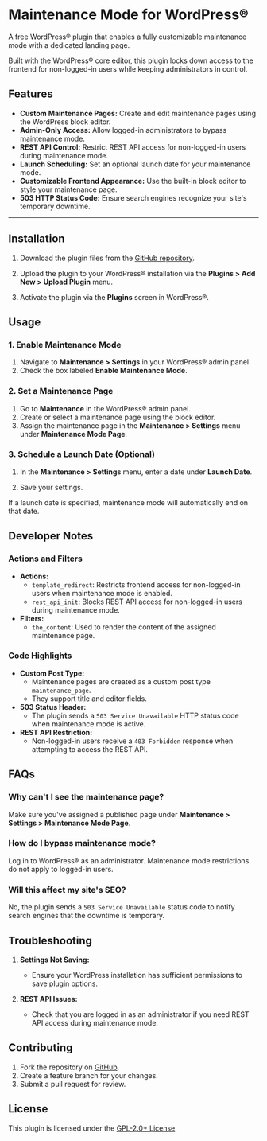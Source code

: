 # Maintenance Mode for WordPress®

A free WordPress® plugin that enables a fully customizable maintenance mode with a dedicated landing page. 

Built with the WordPress® core editor, this plugin locks down access to the frontend for non-logged-in users while keeping administrators in control.

## Features

- **Custom Maintenance Pages:** Create and edit maintenance pages using the WordPress block editor.
- **Admin-Only Access:** Allow logged-in administrators to bypass maintenance mode.
- **REST API Control:** Restrict REST API access for non-logged-in users during maintenance mode.
- **Launch Scheduling:** Set an optional launch date for your maintenance mode.
- **Customizable Frontend Appearance:** Use the built-in block editor to style your maintenance page.
- **503 HTTP Status Code:** Ensure search engines recognize your site's temporary downtime.
* * *

## Installation

1. Download the plugin files from the [GitHub repository](https://github.com/robertdevore/maintenance-mode-for-wordpress/).

2. Upload the plugin to your WordPress® installation via the **Plugins > Add New > Upload Plugin** menu.

3. Activate the plugin via the **Plugins** screen in WordPress®.

## Usage

### 1. Enable Maintenance Mode

1. Navigate to **Maintenance > Settings** in your WordPress® admin panel.
2. Check the box labeled **Enable Maintenance Mode**.

### 2. Set a Maintenance Page

1. Go to **Maintenance** in the WordPress® admin panel.
2. Create or select a maintenance page using the block editor.
3. Assign the maintenance page in the **Maintenance > Settings** menu under **Maintenance Mode Page**.

### 3. Schedule a Launch Date (Optional)

1. In the **Maintenance > Settings** menu, enter a date under **Launch Date**.

2. Save your settings.

If a launch date is specified, maintenance mode will automatically end on that date.

## Developer Notes

### Actions and Filters

- **Actions:**
    - `template_redirect`: Restricts frontend access for non-logged-in users when maintenance mode is enabled.
    - `rest_api_init`: Blocks REST API access for non-logged-in users during maintenance mode.
- **Filters:**
    - `the_content`: Used to render the content of the assigned maintenance page.

### Code Highlights

- **Custom Post Type:**
    - Maintenance pages are created as a custom post type `maintenance_page`.
    - They support title and editor fields.
- **503 Status Header:**
    - The plugin sends a `503 Service Unavailable` HTTP status code when maintenance mode is active.
- **REST API Restriction:**
    - Non-logged-in users receive a `403 Forbidden` response when attempting to access the REST API.

## FAQs

### Why can't I see the maintenance page?

Make sure you've assigned a published page under **Maintenance > Settings > Maintenance Mode Page**.

### How do I bypass maintenance mode?

Log in to WordPress® as an administrator. Maintenance mode restrictions do not apply to logged-in users.

### Will this affect my site's SEO?

No, the plugin sends a `503 Service Unavailable` status code to notify search engines that the downtime is temporary.

## Troubleshooting

1. **Settings Not Saving:**
    - Ensure your WordPress installation has sufficient permissions to save plugin options.

2. **REST API Issues:**
    - Check that you are logged in as an administrator if you need REST API access during maintenance mode.

## Contributing

1. Fork the repository on [GitHub](https://github.com/robertdevore/maintenance-mode-for-wordpress/).
2. Create a feature branch for your changes.
3. Submit a pull request for review.

## License

This plugin is licensed under the [GPL-2.0+ License](http://www.gnu.org/licenses/gpl-2.0.txt).